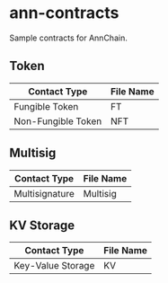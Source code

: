 # ann-contracts

Sample contracts for AnnChain.

## Token

| Contact Type       | File Name |
| ------------------ | --------- |
| Fungible Token     | FT        |
| Non-Fungible Token | NFT       |

## Multisig
| Contact Type       | File Name |
| ------------------ | --------- |
| Multisignature     | Multisig  |

## KV Storage

| Contact Type      | File Name |
| ----------------- | --------- |
| Key-Value Storage | KV        |

